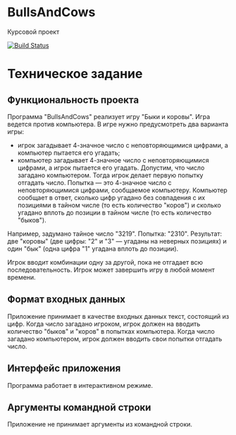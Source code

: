 # BullsAndCows
Курсовой проект

[![Build Status](https://travis-ci.com/timerke/BullsAndCows.svg?branch=main)](https://travis-ci.com/timerke/BullsAndCows)

# Техническое задание
## Функциональность проекта
Программа "BullsAndCows" реализует игру "Быки и коровы". Игра ведется против компьютера. В игре нужно предусмотреть два варианта игры:
* игрок загадывает 4-значное число с неповторяющимися цифрами, а компьютер пытается его угадать;
* компьютер загадывает 4-значное число с неповторяющимися цифрами, а игрок пытается его угадать.
Допустим, что число загадано компьютером. Тогда игрок делает первую попытку отгадать число. Попытка — это 4-значное число с неповторяющимися цифрами, сообщаемое компьютеру. Компьютер сообщает в ответ, сколько цифр угадано без совпадения с их позициями в тайном числе (то есть количество "коров") и сколько угадано вплоть до позиции в тайном числе (то есть количество "быков").

Например, задумано тайное число "3219".
Попытка: "2310".
Результат: две "коровы" (две цифры: "2" и "3" — угаданы на неверных позициях) и один "бык" (одна цифра "1" угадана вплоть до позиции).

Игрок вводит комбинации одну за другой, пока не отгадает всю последовательность. Игрок может завершить игру в любой момент времени.
## Формат входных данных
Приложение принимает в качестве входных данных текст, состоящий из цифр. Когда число загадано игроком, игрок должен на вводить количество "быков" и "коров" в попытках компьютера. Когда число загадано компьютером, игрок должен вводить свои попытки отгадать число.
## Интерфейс приложения
Программа работает в интерактивном режиме.
## Аргументы командной строки
Приложение не принимает аргументы из командной строки.
